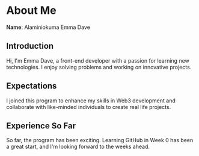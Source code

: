# About Me

**Name**: Alaminiokuma Emma Dave

## Introduction
Hi, I'm Emma Dave, a front-end developer with a passion for learning new technologies. I enjoy solving problems and working on innovative projects.

## Expectations
I joined this program to enhance my skills in Web3 development and collaborate with like-minded individuals to create real life projects.

## Experience So Far
So far, the program has been exciting. Learning GitHub in Week 0 has been a great start, and I'm looking forward to the weeks ahead.